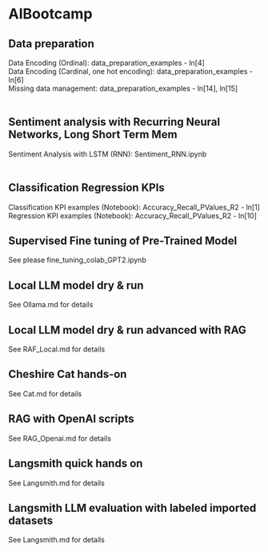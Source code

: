 # AIBootcamp

## Data preparation
Data Encoding (Ordinal): data_preparation_examples - ln[4]<br>
Data Encoding (Cardinal, one hot encoding): data_preparation_examples - ln[6]<br>
Missing data management: data_preparation_examples - ln[14], ln[15]<br>
<br>

## Sentiment analysis with Recurring Neural Networks, Long Short Term Mem
Sentiment Analysis with LSTM (RNN): Sentiment_RNN.ipynb<br>
<br>

## Classification Regression KPIs
Classification KPI examples (Notebook): Accuracy_Recall_PValues_R2 - ln[1]<br>
Regression KPI examples (Notebook): Accuracy_Recall_PValues_R2 - ln[10]<br>

## Supervised Fine tuning of Pre-Trained Model
See please fine_tuning_colab_GPT2.ipynb

## Local LLM model dry & run
See Ollama.md for details<br>

## Local LLM model dry & run advanced with RAG
See RAF_Local.md for details<br>

## Cheshire Cat hands-on
See Cat.md for details<br>

## RAG with OpenAI scripts
See RAG_Openai.md for details<br>

## Langsmith quick hands on
See Langsmith.md for details<br>

## Langsmith LLM evaluation with labeled imported datasets
See Langsmith.md for details<br>

